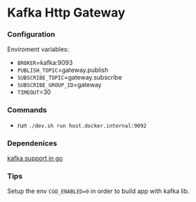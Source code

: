# Kafka Http Gateway

### Configuration

Enviroment variables:
 - `BROKER`=kafka:9093
 - `PUBLISH_TOPIC`=gateway.publish
 - `SUBSCRIBE_TOPIC`=gateway.subscribe
 - `SUBSCRIBE_GROUP_ID`=gateway
 - `TIMEOUT`=30

### Commands

 - run `./dev.sh run host.docker.internal:9092`


### Dependenices

[kafka support in go](http://github.com/confluentinc/confluent-kafka-go)

### Tips

Setup the env `CGO_ENABLED=0` in order to build app with kafka lib.
